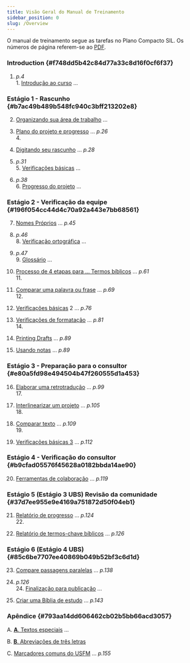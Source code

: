 ```yaml
---
title: Visão Geral do Manual de Treinamento
sidebar_position: 0
slug: /Overview
---
```




O manual de treinamento segue as tarefas no Plano Compacto SIL. Os números de página referem-se ao [PDF](pathname:///img/Ptx-man-en-9.3.pdf).


### Introduction {#f748dd5b42c84d77a33c8d16f0cf6f37}


1. *p.4*   
   1\. [Introdução ao curso](1.Intro.md) ...


### Estágio 1 - Rascunho {#b7ac49b489b548fc940c3bff213202e8}


2. [Organizando sua área de trabalho](02-Stage-1/2.OD.md) ...



3. [Plano do projeto e progresso](02-Stage-1/3.PP1.md) ... *p.26*    
   4\.



4. [Digitando seu rascunho](/4.KD) ... _p.28_



5. *p.31*  
   5\. [Verificações básicas](02-Stage-1/5.BC1.md) ...



6. *p.38*  
   6\. [Progresso do projeto](02-Stage-1/6.PP2.md) ...


### Estágio 2 - Verificação da equipe {#196f054cc44d4c70a92a443e7bb68561}


7. [Nomes Próprios](/7.PN) ... _p.45_



8. *p.46*  
   8\. [Verificação ortográfica](03-Stage-2/8.SP.md) ...



9. *p.47*  
   9\. [Glossário](03-Stage-2/9.GL.md) ...



10. [Processo de 4 etapas para ... Termos bíblicos](03-Stage-2/10.BT.md) ... *p.61*  
    11\.



11. [Comparar uma palavra ou frase](03-Stage-2/11.MP.md) ... *p.69*  
    12\.



12. [Verificações básicas](/12.BC2) 2 ... _p.76_



13. [Verificações de formatação](03-Stage-2/13.FC.md) ... *p.81*  
    14\.



14. [Printing Drafts](/14.PD) ... _p.89_



15. [Usando notas](03-Stage-2/15.UN.md) ... *p.89*


### Estágio 3 - Preparação para o consultor {#e80a5fd98e494504b47f260555d1a453}


16. [Elaborar uma retrotradução](04-Stage-3/16.BT1.md) ... *p.99*  
    17\.



17. [Interlinearizar um projeto](04-Stage-3/17.BT2.md) ... *p.105*  
    18\.



18. [Comparar texto](04-Stage-3/18.CT.md) ... *p.109*  
    19\.



19. [Verificações básicas 3](04-Stage-3/19.BC3.md) ... *p.112*


### Estágio 4 - Verificação do consultor {#b9cfad05576f45628a0182bbda14ae90}


20. [Ferramentas de colaboração](05-Stage-4/20.Collaboration-tools.md) ... *p.119*


### Estágio 5 (Estágio 3 UBS) Revisão da comunidade {#37d7ee955e9e4169a751872d50f04eb1}


21. [Relatório de progresso](06-Stage-5/21.PPR.md) ... *p.124*  
    22\.



22. [Relatório de termos-chave bíblicos](06-Stage-5/22.BTR.md) ... *p.126*


### Estágio 6 (Estágio 4 UBS) {#85c6be7707ee40869b049b52bf3c6d1d}


23. [Compare passagens paralelas](/23.PP) ... _p.138_



24. *p.126*  
    24\. [Finalização para publicação](07-Stage-6/24.FFP.md) ...



25. [Criar uma Bíblia de estudo](07-Stage-6/25.StudyBibles.md) ... *p.143*


### Apêndice {#793aa14dd606462cb02b5bb66acd3057}


A. [**A**. Textos especiais](08-Appendix/A.st.md) ...



B. [**B**. Abreviações de três letras](08-Appendix/B.3l.md)



C. [Marcadores comuns do USFM](/C.USFM) ... _p.155_

